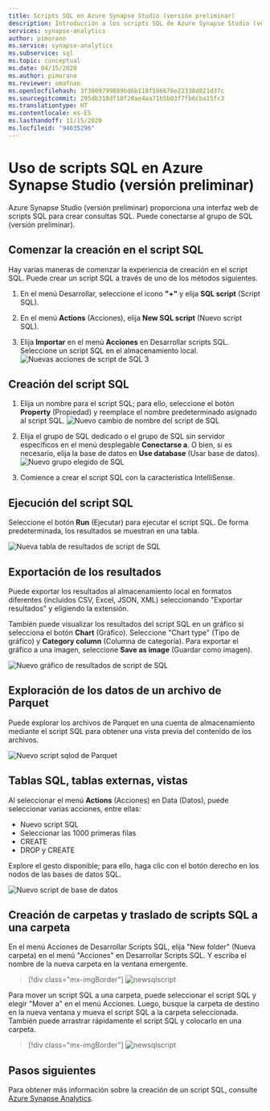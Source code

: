 ```yaml
---
title: Scripts SQL en Azure Synapse Studio (versión preliminar)
description: Introducción a los scripts SQL de Azure Synapse Studio (versión preliminar)
services: synapse-analytics
author: pimorano
ms.service: synapse-analytics
ms.subservice: sql
ms.topic: conceptual
ms.date: 04/15/2020
ms.author: pimorano
ms.reviewer: omafnan
ms.openlocfilehash: 3f3009799889bd6b118f586676e22338d821d37c
ms.sourcegitcommit: 295db318df10f20ae4aa71b5b03f7fb6cba15fc3
ms.translationtype: HT
ms.contentlocale: es-ES
ms.lasthandoff: 11/15/2020
ms.locfileid: "94635296"
---
```

# <a name="using-sql-scripts-in-azure-synapse-studio-preview"></a>Uso de scripts SQL en Azure Synapse Studio (versión preliminar)

Azure Synapse Studio (versión preliminar) proporciona una interfaz web de scripts SQL para crear consultas SQL. Puede conectarse al grupo de SQL (versión preliminar). 

## <a name="begin-authoring-in-sql-script"></a>Comenzar la creación en el script SQL 

Hay varias maneras de comenzar la experiencia de creación en el script SQL. Puede crear un script SQL a través de uno de los métodos siguientes.

1. En el menú Desarrollar, seleccione el icono **"+"** y elija **SQL script** (Script SQL).

2. En el menú **Actions** (Acciones), elija **New SQL script** (Nuevo script SQL).

3. Elija **Importar** en el menú **Acciones** en Desarrollar scripts SQL. Seleccione un script SQL en el almacenamiento local.
![Nuevas acciones de script de SQL 3](media/author-sql-script/new-sql-script-3-actions.png)

## <a name="create-your-sql-script"></a>Creación del script SQL

1. Elija un nombre para el script SQL; para ello, seleccione el botón **Property** (Propiedad) y reemplace el nombre predeterminado asignado al script SQL. 
![Nuevo cambio de nombre del script de SQL](media/author-sql-script/new-sql-script-rename.png)

2. Elija el grupo de SQL dedicado o el grupo de SQL sin servidor específicos en el menú desplegable **Conectarse a**. O bien, si es necesario, elija la base de datos en **Use database** (Usar base de datos). 
![Nuevo grupo elegido de SQL](media/author-sql-script/new-sql-choose-pool.png)

3. Comience a crear el script SQL con la característica IntelliSense.

## <a name="run-your-sql-script"></a>Ejecución del script SQL

Seleccione el botón **Run** (Ejecutar) para ejecutar el script SQL. De forma predeterminada, los resultados se muestran en una tabla.

![Nueva tabla de resultados de script de SQL](media/author-sql-script/new-sql-script-results-table.png)

## <a name="export-your-results"></a>Exportación de los resultados

Puede exportar los resultados al almacenamiento local en formatos diferentes (incluidos CSV, Excel, JSON, XML) seleccionando "Exportar resultados" y eligiendo la extensión.

También puede visualizar los resultados del script SQL en un gráfico si selecciona el botón **Chart** (Gráfico). Seleccione "Chart type" (Tipo de gráfico) y **Category column** (Columna de categoría). Para exportar el gráfico a una imagen, seleccione **Save as image** (Guardar como imagen). 

![Nuevo gráfico de resultados de script de SQL](media/author-sql-script/new-sql-script-results-chart.png)

## <a name="explore-data-from-a-parquet-file"></a>Exploración de los datos de un archivo de Parquet

Puede explorar los archivos de Parquet en una cuenta de almacenamiento mediante el script SQL para obtener una vista previa del contenido de los archivos.

![Nuevo script sqlod de Parquet](media/author-sql-script/new-script-sqlod-parquet.png)

## <a name="sql-tables-external-tables-views"></a>Tablas SQL, tablas externas, vistas

Al seleccionar el menú **Actions** (Acciones) en Data (Datos), puede seleccionar varias acciones, entre ellas:

- Nuevo script SQL
- Seleccionar las 1000 primeras filas
- CREATE
- DROP y CREATE 
 
Explore el gesto disponible; para ello, haga clic con el botón derecho en los nodos de las bases de datos SQL.
 
![Nuevo script de base de datos](media/author-sql-script/new-script-database.png)

## <a name="create-folders-and-move-sql-scripts-into-a-folder"></a>Creación de carpetas y traslado de scripts SQL a una carpeta

En el menú Acciones de Desarrollar Scripts SQL, elija "New folder" (Nueva carpeta) en el menú "Acciones" en Desarrollar Scripts SQL. Y escriba el nombre de la nueva carpeta en la ventana emergente. 

> [!div class="mx-imgBorder"] 
> ![newsqlscript](./media/author-sql-script/new-sql-script-create-folder.png)

Para mover un script SQL a una carpeta, puede seleccionar el script SQL y elegir "Mover a" en el menú Acciones. Luego, busque la carpeta de destino en la nueva ventana y mueva el script SQL a la carpeta seleccionada. También puede arrastrar rápidamente el script SQL y colocarlo en una carpeta.  

> [!div class="mx-imgBorder"] 
> ![newsqlscript](./media/author-sql-script/new-sql-script-move-folder.png)

## <a name="next-steps"></a>Pasos siguientes

Para obtener más información sobre la creación de un script SQL, consulte [Azure Synapse Analytics](https://docs.microsoft.com/azure/synapse-analytics).
